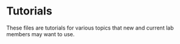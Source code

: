 # Tutorials
These files are tutorials for various topics that new and current lab members may want to use. 
